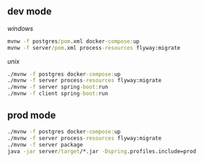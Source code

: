 ## dev mode

_windows_

```cmd
mvnw -f postgres/pom.xml docker-compose:up
mvnw -f server/pom.xml process-resources flyway:migrate
```

_unix_

```cmd
./mvnw -f postgres docker-compose:up
./mvnw -f server process-resources flyway:migrate
./mvnw -f server spring-boot:run
./mvnw -f client spring-boot:run
```

## prod mode

```cmd
./mvnw -f postgres docker-compose:up
./mvnw -f server process-resources flyway:migrate
./mvnw -f server package
java -jar server/target/*.jar -Dspring.profiles.include=prod
```
